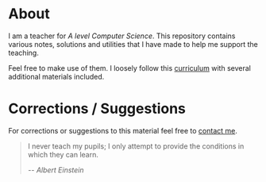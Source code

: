 # About

I am a teacher for _A level Computer Science_.
This repository contains various notes, solutions and utilities that I have made to help me support the teaching.

Feel free to make use of them.  I loosely follow this [curriculum](https://www.cambridgeinternational.org/programmes-and-qualifications/cambridge-international-as-and-a-level-computer-science-9608/) with several additional materials included.

# Corrections / Suggestions
For corrections or suggestions to this material feel free to [contact me](mailto:dgunn@rdfzcygj.cn).  


> I never teach my pupils; I only attempt to provide the conditions in which they can learn.
> 
> -- <cite>Albert Einstein</cite>